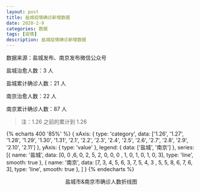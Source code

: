 ```yaml
---
layout: post
title: 盐城疫情确诊新增数据
date: 2020-2-9
categories: 数据
tags: [疫情]
description: 盐城疫情确诊新增数据
---
```


数据来源：盐城发布、南京发布微信公众号

盐城治愈人数：3 人

盐城累计确诊人数：21 人

南京治愈人数：22 人

南京累计确诊人数：87 人

> 注：1.26 之前的累计到 1.26

{% echarts 400 '85%' %}
{
xAxis: {
type: 'category',
data: ['1.26', '1.27', '1.28', '1.29', '1.30', '1.31', '2.1', '2.2', '2.3', '2.4', '2.5', '2.6', '2.7', '2.8', '2.9', '2.10', '2.11']
},
yAxis: {
type: 'value'
},
legend: {
data: ['盐城', '南京']
},
series: [{
name: '盐城',
data: [0, 0 ,6, 0, 2, 5, 2, 0, 0, 0 , 1, 0, 1, 0, 1, 0, 3],
type: 'line',
smooth: true
},
{
name: '南京',
data: [7, 3, 4, 5, 6, 3, 7, 5, 4, 3 , 5, 5, 8, 6, 7, 6, 3],
type: 'line',
smooth: true
},
]
}
{% endecharts %}

<center>盐城市&南京市确诊人数折线图</center>
